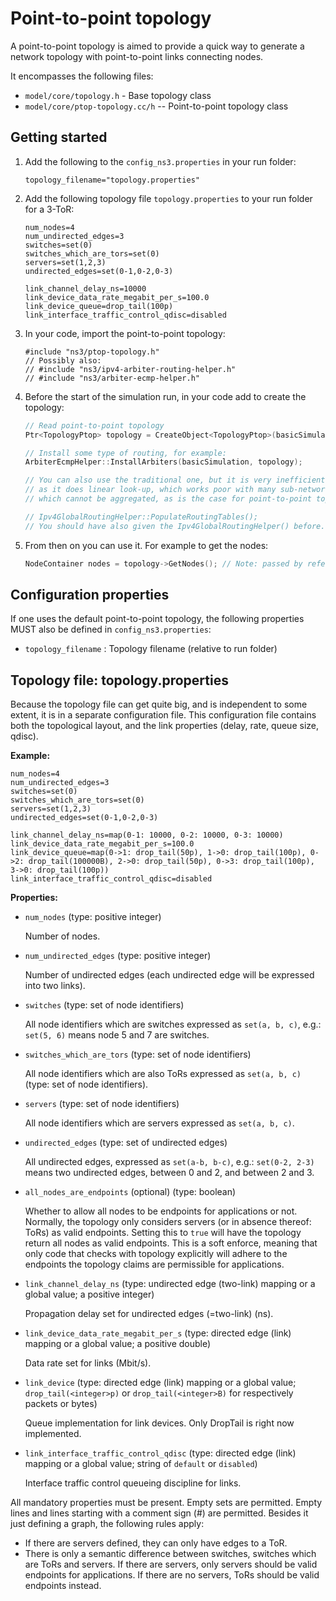 # Point-to-point topology

A point-to-point topology is aimed to provide a quick way to generate a network topology with point-to-point links connecting nodes.

It encompasses the following files:

* `model/core/topology.h` - Base topology class
* `model/core/ptop-topology.cc/h` -- Point-to-point topology class


## Getting started

1. Add the following to the `config_ns3.properties` in your run folder:

   ```
   topology_filename="topology.properties"
   ```

2. Add the following topology file `topology.properties` to your run folder for a 3-ToR:

   ```
   num_nodes=4
   num_undirected_edges=3
   switches=set(0)
   switches_which_are_tors=set(0)
   servers=set(1,2,3)
   undirected_edges=set(0-1,0-2,0-3)
   
   link_channel_delay_ns=10000
   link_device_data_rate_megabit_per_s=100.0
   link_device_queue=drop_tail(100p)
   link_interface_traffic_control_qdisc=disabled
   ```

3. In your code, import the point-to-point topology:

   ```
   #include "ns3/ptop-topology.h"
   // Possibly also: 
   // #include "ns3/ipv4-arbiter-routing-helper.h"
   // #include "ns3/arbiter-ecmp-helper.h"
   ```

4. Before the start of the simulation run, in your code add to create the topology:

    ```c++
    // Read point-to-point topology
    Ptr<TopologyPtop> topology = CreateObject<TopologyPtop>(basicSimulation, Ipv4ArbiterRoutingHelper());
   
   // Install some type of routing, for example:
    ArbiterEcmpHelper::InstallArbiters(basicSimulation, topology);
   
   // You can also use the traditional one, but it is very inefficient,
   // as it does linear look-up, which works poor with many sub-networks
   // which cannot be aggregated, as is the case for point-to-point topology. 
   
   // Ipv4GlobalRoutingHelper::PopulateRoutingTables();
   // You should have also given the Ipv4GlobalRoutingHelper() before.
    ```
   
5. From then on you can use it. For example to get the nodes:

    ```c++
    NodeContainer nodes = topology->GetNodes(); // Note: passed by reference
    ```


## Configuration properties

If one uses the default point-to-point topology, the following properties MUST also be defined in `config_ns3.properties`:
* `topology_filename` : Topology filename (relative to run folder)

## Topology file: topology.properties

Because the topology file can get quite big, and is independent to some extent, it is in a separate configuration file. This configuration file contains both the topological layout, and the link properties (delay, rate, queue size, qdisc).

**Example:**

```
num_nodes=4
num_undirected_edges=3
switches=set(0)
switches_which_are_tors=set(0)
servers=set(1,2,3)
undirected_edges=set(0-1,0-2,0-3)

link_channel_delay_ns=map(0-1: 10000, 0-2: 10000, 0-3: 10000)
link_device_data_rate_megabit_per_s=100.0
link_device_queue=map(0->1: drop_tail(50p), 1->0: drop_tail(100p), 0->2: drop_tail(100000B), 2->0: drop_tail(50p), 0->3: drop_tail(100p), 3->0: drop_tail(100p))
link_interface_traffic_control_qdisc=disabled
```

**Properties:**

* `num_nodes` (type: positive integer)

  Number of nodes.
  
* `num_undirected_edges` (type: positive integer)

  Number of undirected edges (each undirected edge will be expressed into two links).

* `switches` (type: set of node identifiers)

  All node identifiers which are switches expressed as `set(a, b, c)`, e.g.: `set(5, 6)` means node 5 and 7 are switches.
  
* `switches_which_are_tors` (type: set of node identifiers)

  All node identifiers which are also ToRs expressed as `set(a, b, c)` (type: set of node identifiers).
  
* `servers` (type: set of node identifiers)

  All node identifiers which are servers expressed as `set(a, b, c)`.
  
* `undirected_edges` (type: set of undirected edges)

  All undirected edges, expressed as `set(a-b, b-c)`, e.g.: `set(0-2, 2-3)` means two undirected edges, between 0 and 2, and between 2 and 3.
  
* `all_nodes_are_endpoints` (optional) (type: boolean)

  Whether to allow all nodes to be endpoints for applications or not. Normally, the topology only considers servers (or in absence thereof: ToRs) as valid endpoints. Setting this to `true` will have the topology return all nodes as valid endpoints. This is a soft enforce, meaning that only code that checks with topology explicitly will adhere to the endpoints the topology claims are permissible for applications.

* `link_channel_delay_ns` (type: undirected edge (two-link) mapping or a global value; a positive integer)

  Propagation delay set for undirected edges (=two-link) (ns).

* `link_device_data_rate_megabit_per_s` (type: directed edge (link) mapping or a global value; a positive double)

  Data rate set for links (Mbit/s). 
 
* `link_device` (type: directed edge (link) mapping or a global value; `drop_tail(<integer>p)` or `drop_tail(<integer>B)`  for respectively packets or bytes)

  Queue implementation for link devices. Only DropTail is right now implemented.
  
* `link_interface_traffic_control_qdisc` (type: directed edge (link) mapping or a global value; string of `default` or `disabled`)

   Interface traffic control queueing discipline for links.

All mandatory properties must be present. Empty sets are permitted. Empty lines and lines starting with a comment sign (#) are permitted. Besides it just defining a graph, the following rules apply:

* If there are servers defined, they can only have edges to a ToR.
* There is only a semantic difference between switches, switches which are ToRs and servers. If there are servers, only servers should be valid endpoints for applications. If there are no servers, ToRs should be valid endpoints instead.
